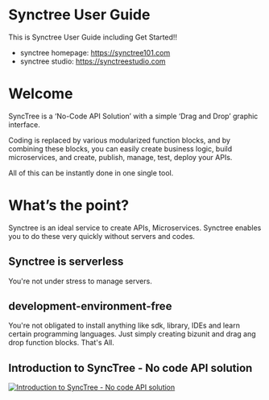 # Synctree User Guide
This is Synctree User Guide including Get Started!!

  * synctree homepage: <https://synctree101.com>
  * synctree studio: <https://synctreestudio.com>


# Welcome    
SyncTree is a ‘No-Code API Solution’ with a simple ‘Drag and Drop’ graphic interface.

Coding is replaced by various modularized function blocks, and by combining these blocks, 
you can easily create business logic, build microservices, and create, publish, manage, test, deploy your APIs.

All of this can be instantly done in one single tool.


# What’s the point?
Synctree is an ideal service to create APIs, Microservices. 
Synctree enables you to do these very quickly without servers and codes.

## Synctree is serverless 
  You're not under stress to manage servers.
## development-environment-free
  You're not obligated to install anything like sdk, library, IDEs and learn certain programming languages.
  Just simply creating bizunit and drag ang drop function blocks. That's All.
  
## Introduction to SyncTree - No code API solution
[![Introduction to SyncTree - No code API solution](http://img.youtube.com/vi/ipEHN7l4Drg/0.jpg)](https://youtu.be/ipEHN7l4Drg)
